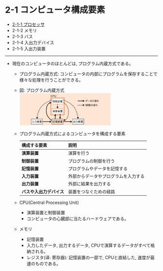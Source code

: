 # 2-1 コンピュータ構成要素

- [2-1-1 プロセッサ](2-1-1プロセッサ.md)
- 2-1-2 メモリ
- 2-1-3 バス
- 2-1-4 入出力デバイス
- 2-1-5 入出力装置

---

- 現在のコンピュータのほとんどは, プログラム内蔵方式である。
  - プログラム内蔵方式: コンピュータの内部にプログラムを保存することで様々な処理を行うことができる。
  - 図: プログラム内蔵方式<br><img src="./images/2-1/プログラム内蔵方式.png" width = "300" alt="プログラム内蔵方式"/>
  - プログラム内蔵方式によるコンピュータを構成する要素

    | 構成する要素 | 説明 |
    | - | - |
    | **演算装置** | 演算を行う |
    | **制御装置** | プログラムの制御を行う |
    | **記憶装置** | プログラムやデータを記憶する |
    | **入力装置** | 外部からデータやプログラムを入力する |
    | **出力装置** | 外部に結果を出力する |
    | **バスや入出力デバイス** | 装置をつなぐための経路 |

  - CPU(Central Processing Unit)
    - 演算装置と制御装置
    - コンピュータの心臓部に当たるハードウェアである。
  - メモリ
    - 記憶装置
    - 入力したデータ, 出力するデータ, CPUで演算するデータがすべて格納される。
    - レジスタ(译: 寄存器): 記憶装置の一部で, CPUと直結した, 速度が最速のものである。

